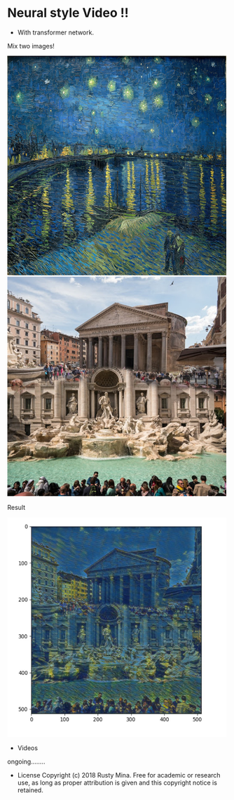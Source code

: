 # Neural style Video !!

- With transformer network.

Mix two images!
<p><img src='images/gogh.jpg', width=500, height=500><img src='images/trevi.jpg', width=500, height=500></p>


Result
<p><img src='sample.JPG', width=500, height=500></p>



- Videos

ongoing........



- License
Copyright (c) 2018 Rusty Mina. Free for academic or research use, as long as proper attribution is given and this copyright notice is retained.
